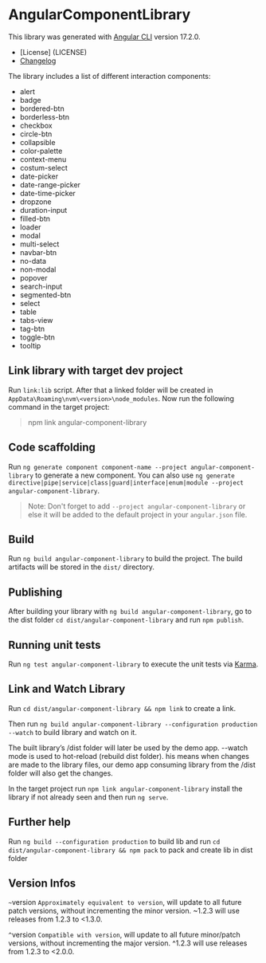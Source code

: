 # AngularComponentLibrary

This library was generated with [Angular CLI](https://github.com/angular/angular-cli) version 17.2.0.

* [License] (LICENSE)
* [Changelog](CHANGELOG.md)

The library includes a list of different interaction components:
* alert
* badge
* bordered-btn
* borderless-btn
* checkbox
* circle-btn
* collapsible
* color-palette
* context-menu
* costum-select
* date-picker
* date-range-picker
* date-time-picker
* dropzone
* duration-input
* filled-btn
* loader
* modal
* multi-select
* navbar-btn
* no-data
* non-modal
* popover
* search-input
* segmented-btn
* select
* table
* tabs-view
* tag-btn
* toggle-btn
* tooltip


## Link library with target dev project

Run `link:lib` script. After that a linked folder will be created in `AppData\Roaming\nvm\<version>\node_modules`. Now run the following command in the target project:

> npm link angular-component-library


## Code scaffolding

Run `ng generate component component-name --project angular-component-library` to generate a new component. You can also use `ng generate directive|pipe|service|class|guard|interface|enum|module --project angular-component-library`.
> Note: Don't forget to add `--project angular-component-library` or else it will be added to the default project in your `angular.json` file. 

## Build

Run `ng build angular-component-library` to build the project. The build artifacts will be stored in the `dist/` directory.

## Publishing

After building your library with `ng build angular-component-library`, go to the dist folder `cd dist/angular-component-library` and run `npm publish`.

## Running unit tests

Run `ng test angular-component-library` to execute the unit tests via [Karma](https://karma-runner.github.io).


## Link and Watch Library

Run `cd dist/angular-component-library && npm link` to create a link. 

Then run `ng build angular-component-library --configuration production --watch` to build library and watch on it. 

The built library’s /dist folder will later be used by the demo app. --watch mode is used to hot-reload (rebuild dist folder). his means when changes are made to the library files, our demo app consuming library from the /dist folder will also get the changes.

In the target project run `npm link angular-component-library` install the library if not already seen and then run `ng serve`.


## Further help

Run `ng build --configuration production` to build lib and run `cd dist/angular-component-library && npm pack` to pack and create lib in dist folder



## Version Infos
`~`version `Approximately equivalent to version`, will update to all future patch versions, without incrementing the minor version. ~1.2.3 will use releases from 1.2.3 to <1.3.0.

`^`version `Compatible with version`, will update to all future minor/patch versions, without incrementing the major version. ^1.2.3 will use releases from 1.2.3 to <2.0.0.